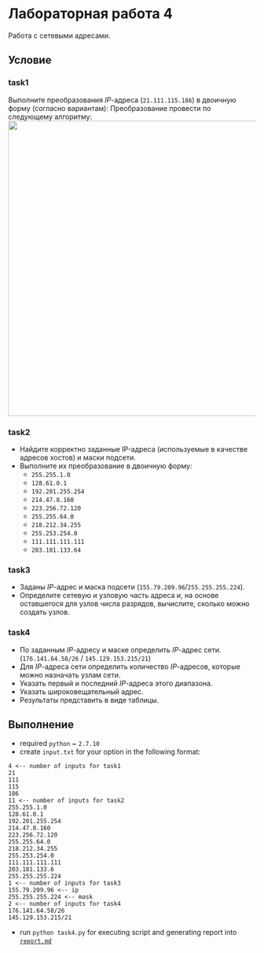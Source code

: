 # Лабораторная работа 4
Работа с сетевыми адресами.

## Условие

### task1
Выполните преобразования *IP*-адреса (`21.111.115.186`) в двоичную форму (согласно вариантам):
Преобразование провести по следующему алгоритму:
<img src="http://res.cloudinary.com/dzsjwgjii/image/upload/v1488835497/to_bin.png" width="600px">

### task2
* Найдите корректно заданные IP-адреса (используемые в качестве адресов хостов) и маски подсети. 
* Выполните их преобразование в двоичную форму:
    * `255.255.1.0`
    * `128.61.0.1`
    * `192.201.255.254`
    * `214.47.8.160`
    * `223.256.72.120`
    * `255.255.64.0`
    * `218.212.34.255`
    * `255.253.254.0`
    * `111.111.111.111`
    * `203.181.133.64`

### task3
* Заданы *IP*-адрес и маска подсети (`155.79.209.96`/`255.255.255.224`). 
* Определите сетевую и узловую часть адреса и, на основе оставшегося для узлов числа разрядов, вычислите, сколько можно создать узлов.

### task4
* По заданным *IP*-адресу и маске определить *IP*-адрес сети. (`176.141.64.58/26` / `145.129.153.215/21`)
* Для *IP*-адреса сети определить количество *IP*-адресов, которые можно назначать узлам сети.
* Указать первый и последний *IP*-адреса этого диапазона.
* Указать широковещательный адрес. 
* Результаты представить в виде таблицы.

## Выполнение
* required `python` ~ `2.7.10`
* create `input.txt` for your option in the following format:
```
4 <-- number of inputs for task1
21
111
115
186
11 <-- number of inputs for task2
255.255.1.0
128.61.0.1
192.201.255.254
214.47.8.160
223.256.72.120
255.255.64.0
218.212.34.255
255.253.254.0
111.111.111.111
203.181.133.6
255.255.255.224
1 <-- number of inputs for task3
155.79.209.96 <-- ip
255.255.255.224 <-- mask
2 <-- number of inputs for task4
176.141.64.58/26
145.129.153.215/21
```
* run `python task4.py` for executing script and generating report into [`report.md`](https://github.com/Drapegnik/bsu/blob/master/networks/lab4/report.md)

